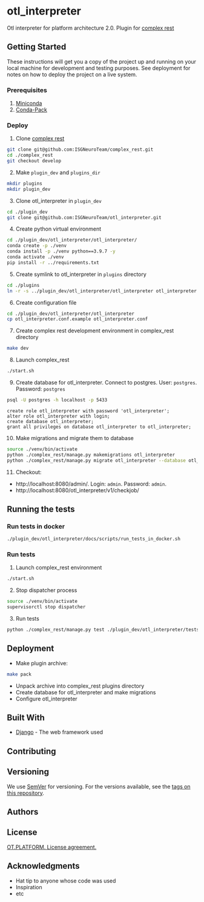 # otl_interpreter

Otl interpreter for platform architecture 2.0. Plugin for [complex rest](https://github.com/ISGNeuroTeam/complex_rest/tree/develop)

## Getting Started

These instructions will get you a copy of the project up and running on your local machine for development and testing purposes. See deployment for notes on how to deploy the project on a live system.

###  Prerequisites
1. [Miniconda](https://docs.conda.io/en/latest/miniconda.html)
2. [Conda-Pack](https://conda.github.io/conda-pack)

### Deploy
1. Clone [complex rest](https://github.com/ISGNeuroTeam/complex_rest/tree/develop)
```bash
git clone git@github.com:ISGNeuroTeam/complex_rest.git
cd ./complex_rest
git checkout develop
```
2. Make `plugin_dev` and `plugins_dir`
```bash
mkdir plugins
mkdir plugin_dev
```
3. Clone otl_interpreter in `plugin_dev`
```bash
cd ./plugin_dev
git clone git@github.com:ISGNeuroTeam/otl_interpreter.git
```
4. Create python virtual environment
```bash
cd ./plugin_dev/otl_interpreter/otl_interpreter/
conda create -p ./venv
conda install -p ./venv python==3.9.7 -y
conda activate ./venv
pip install -r ../requirements.txt
```
5. Create symlink to otl_interpreter in `plugins` directory
```bash
cd ./plugins
ln -r -s ../plugin_dev/otl_interpreter/otl_interpreter otl_interpreter
```
6. Create configuration file
```bash
cd ./plugin_dev/otl_interpreter/otl_interpreter
cp otl_interpreter.conf.example otl_interpreter.conf
```
7. Create complex rest development environment in complex_rest directory
```bash
make dev
```
8. Launch complex_rest
```bash
./start.sh
```
9. Create database for otl_interpreter. Connect to postgres. User: `postgres`. Password: `postgres`
```bash
psql -U postgres -h localhost -p 5433
```
```postgresql
create role otl_interpreter with password 'otl_interpreter';
alter role otl_interpreter with login;
create database otl_interpreter;
grant all privileges on database otl_interpreter to otl_interpreter;
```
10. Make migrations and migrate them to database
```bash
source ./venv/bin/activate
python ./complex_rest/manage.py makemigrations otl_interpreter
python ./complex_rest/manage.py migrate otl_interpreter --database otl_interpreter
```

11. Checkout:  
- http://localhost:8080/admin/. Login: `admin`. Password: `admin`.  
- http://localhost:8080/otl_interpreter/v1/checkjob/


## Running the tests
### Run tests in docker  
```bash
./plugin_dev/otl_interpreter/docs/scripts/run_tests_in_docker.sh
```
### Run tests
1. Launch complex_rest environment
```bash
./start.sh
```
2. Stop dispatcher process
```bash
source ./venv/bin/activate
supervisorctl stop dispatcher
```
3. Run tests
```bash
python ./complex_rest/manage.py test ./plugin_dev/otl_interpreter/tests --settings=core.settings.test
```


## Deployment

* Make plugin archive:
```bash
make pack
```
* Unpack archive into complex_rest plugins directory
* Create database for otl_interpreter and make migrations
* Configure otl_interpreter

## Built With

* [Django](https://docs.djangoproject.com/en/3.2.7/) - The web framework used


## Contributing

## Versioning

We use [SemVer](http://semver.org/) for versioning. For the versions available, see the [tags on this repository](https://github.com/your/project/tags). 

## Authors


## License

[OT.PLATFORM. License agreement.](LICENSE.md)

## Acknowledgments

* Hat tip to anyone whose code was used
* Inspiration
* etc